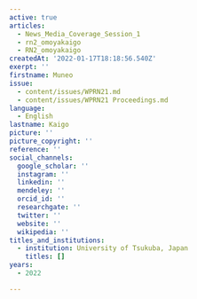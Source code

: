 ```yaml
---
active: true
articles:
  - News_Media_Coverage_Session_1
  - rn2_omoyakaigo
  - RN2_omoyakaigo
createdAt: '2022-01-17T18:18:56.540Z'
exerpt: ''
firstname: Muneo
issue:
  - content/issues/WPRN21.md
  - content/issues/WPRN21 Proceedings.md
language:
  - English
lastname: Kaigo
picture: ''
picture_copyright: ''
reference: ''
social_channels:
  google_scholar: ''
  instagram: ''
  linkedin: ''
  mendeley: ''
  orcid_id: ''
  researchgate: ''
  twitter: ''
  website: ''
  wikipedia: ''
titles_and_institutions:
  - institution: University of Tsukuba, Japan
    titles: []
years:
  - 2022

---
```


